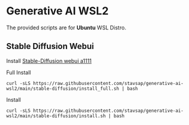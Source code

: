 # Generative AI WSL2

The provided scripts are for **Ubuntu** WSL Distro.

## Stable Diffusion Webui

Install [Stable-Diffusion webui a1111](https://github.com/AUTOMATIC1111/stable-diffusion-webui.git)

Full Install

``` shell
curl -sLS https://raw.githubusercontent.com/stavsap/generative-ai-wsl2/main/stable-diffusion/install_full.sh | bash
```

Install

``` shell
curl -sLS https://raw.githubusercontent.com/stavsap/generative-ai-wsl2/main/stable-diffusion/install.sh | bash
```
